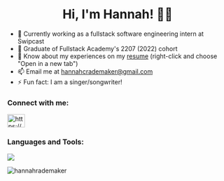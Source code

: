 <h1 align="center"> Hi, I'm Hannah! 👋🏼 </h1>

- 💼 Currently working as a fullstack software engineering intern at Swipcast
- 🌱 Graduate of Fullstack Academy's 2207 (2022) cohort
- 📄 Know about my experiences on my [resume](https://github.com/hannahrademaker/hannahrademaker/files/11416096/HannahRademakerResume_.pdf) (right-click and choose "Open in a new tab")
- 📫 Email me at hannahcrademaker@gmail.com
- ⚡ Fun fact: I am a singer/songwriter! 

<h3 align="left">Connect with me:</h3>
<p align="left">
<a href="https://www.linkedin.com/in/hannah-rademaker-34986713a/" target="_blank"><img align="center" src="https://raw.githubusercontent.com/rahuldkjain/github-profile-readme-generator/master/src/images/icons/Social/linked-in-alt.svg" alt="https://www.linkedin.com/in/hannah-rademaker-34986713a/" height="30" width="40" /></a>
</p>
<h3 align="left">Languages and Tools:</h3>
<p>
  <a href="https://skillicons.dev">
    <img src="https://skillicons.dev/icons?i=js,react,redux,nodejs,express,postgres,html,css,bootstrap,materialui,heroku,git,github,vscode" />
  </a>
</p>


<p><img align="center" src="https://github-readme-streak-stats.herokuapp.com/?user=hannahrademaker&" alt="hannahrademaker" /></p>

